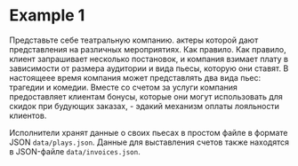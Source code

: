 # Example 1
Представьте себе театральную компанию. актеры которой дают представления на различных мероприятиях.
Как правило. Как правило, клиент запрашивает несколько постановок, и компания взимает плату в зависимости от размера аудитории и вида пьесы, которую они ставят.
В настоящеее время компания может представлять два вида пьес: трагедии и комедии. Вместе со счетом за услуги компания предоставляет клиентам бонусы, которые они могут использовать для скидок при будующих заказах, - эдакий механизм оплаты лояльности клиентов.

Исполнители хранят данные о своих пьесах в простом файле в формате JSON `data/plays.json`.
Данные для выставления счетов также находятся в JSON-файле `data/invoices.json`.

